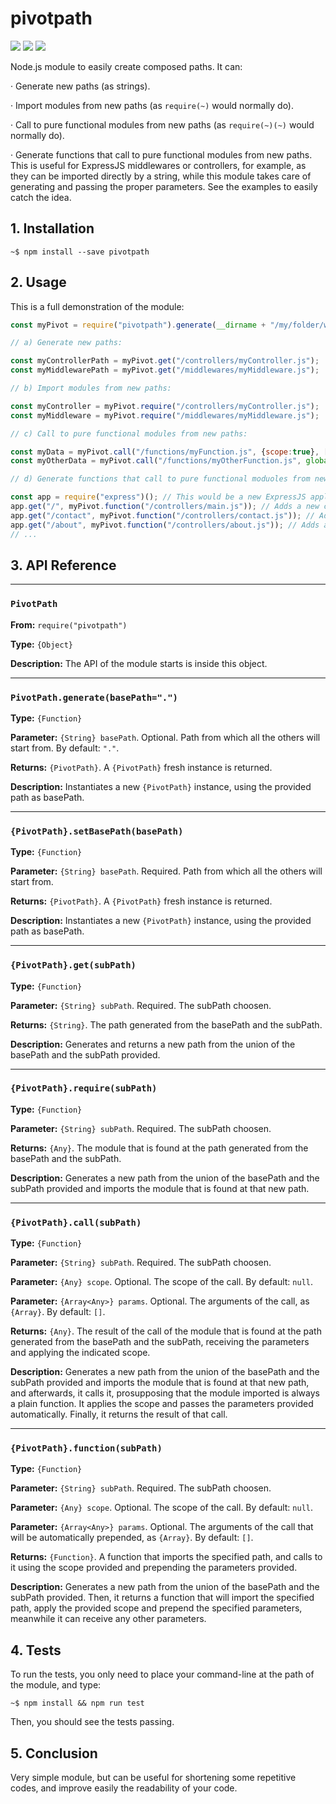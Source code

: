  


# pivotpath

![](https://img.shields.io/badge/pivotpath-v1.0.2-green.svg) ![](https://img.shields.io/badge/tests-passing-green.svg) ![](https://img.shields.io/badge/stable-95%25-green.svg)

Node.js module to easily create composed paths. It can:

 · Generate new paths (as strings).

 · Import modules from new paths (as `require(~)` would normally do).

 · Call to pure functional modules from new paths (as `require(~)(~)` would normally do).

 · Generate functions that call to pure functional modules from new paths. This is useful for 
ExpressJS middlewares or controllers, for example, as they can be imported directly by a string,
while this module takes care of generating and passing the proper parameters. See the examples to
easily catch the idea.

## 1. Installation

`~$ npm install --save pivotpath`




 


## 2. Usage

This is a full demonstration of the module:

```js
const myPivot = require("pivotpath").generate(__dirname + "/my/folder/with/subPaths");

// a) Generate new paths:

const myControllerPath = myPivot.get("/controllers/myController.js");
const myMiddlewarePath = myPivot.get("/middlewares/myMiddleware.js");

// b) Import modules from new paths:

const myController = myPivot.require("/controllers/myController.js");
const myMiddleware = myPivot.require("/middlewares/myMiddleware.js");

// c) Call to pure functional modules from new paths:

const myData = myPivot.call("/functions/myFunction.js", {scope:true}, ["Param-1", "Param-2", "Param-3"]);
const myOtherData = myPivot.call("/functions/myOtherFunction.js", global, [1,2,3]);

// d) Generate functions that call to pure functional moduoles from new paths:

const app = require("express")(); // This would be a new ExpressJS application.
app.get("/", myPivot.function("/controllers/main.js")); // Adds a new controller
app.get("/contact", myPivot.function("/controllers/contact.js")); // Adds a new controller
app.get("/about", myPivot.function("/controllers/about.js")); // Adds a new controller
// ...
```

## 3. API Reference






 


----

### `PivotPath`

**From:** `require("pivotpath")`

**Type:** `{Object}`

**Description:** The API of the module starts is inside this object.



 


----

### `PivotPath.generate(basePath=".")`

**Type:** `{Function}`

**Parameter:** `{String} basePath`. Optional. Path from which all the others will start from. By default: `"."`.

**Returns:** `{PivotPath}`. A `{PivotPath}` fresh instance is returned.

**Description:** Instantiates a new `{PivotPath}` instance, using the provided path as basePath.



 


----

### `{PivotPath}.setBasePath(basePath)`

**Type:** `{Function}`

**Parameter:** `{String} basePath`. Required. Path from which all the others will start from.

**Returns:** `{PivotPath}`. A `{PivotPath}` fresh instance is returned.

**Description:** Instantiates a new `{PivotPath}` instance, using the provided path as basePath.




 


----

### `{PivotPath}.get(subPath)`

**Type:** `{Function}`

**Parameter:** `{String} subPath`. Required. The subPath choosen.

**Returns:** `{String}`. The path generated from the basePath and the subPath.

**Description:** Generates and returns a new path from the union of the basePath and the subPath provided.



 


----

### `{PivotPath}.require(subPath)`

**Type:** `{Function}`

**Parameter:** `{String} subPath`. Required. The subPath choosen.

**Returns:** `{Any}`. The module that is found at the path generated from the basePath and the subPath.

**Description:** Generates a new path from the union of the basePath and the subPath provided and imports the module that is found at that new path.



 


----

### `{PivotPath}.call(subPath)`

**Type:** `{Function}`

**Parameter:** `{String} subPath`. Required. The subPath choosen.

**Parameter:** `{Any} scope`. Optional. The scope of the call. By default: `null`.

**Parameter:** `{Array<Any>} params`. Optional. The arguments of the call, as `{Array}`. By default: `[]`.

**Returns:** `{Any}`. The result of the call of the module that is found at the path generated from the basePath and the subPath, 
receiving the parameters and applying the indicated scope.

**Description:** Generates a new path from the union of the basePath and the subPath provided and imports the module that is found at that new path,
and afterwards, it calls it, prosupposing that the module imported is always a plain function. It applies the scope and passes the parameters 
provided automatically. Finally, it returns the result of that call.



 


----

### `{PivotPath}.function(subPath)`

**Type:** `{Function}`

**Parameter:** `{String} subPath`. Required. The subPath choosen.

**Parameter:** `{Any} scope`. Optional. The scope of the call. By default: `null`.

**Parameter:** `{Array<Any>} params`. Optional. The arguments of the call that will be automatically prepended, as `{Array}`. By default: `[]`.

**Returns:** `{Function}`. A function that imports the specified path, and calls to it using the scope provided and prepending the parameters provided.

**Description:** Generates a new path from the union of the basePath and the subPath provided. Then, it returns a function that will import the specified path,
apply the provided scope and prepend the specified parameters, meanwhile it can receive any other parameters.



 


## 4. Tests

To run the tests, you only need to place your command-line at the path of the module, and type:

`~$ npm install && npm run test`

Then, you should see the tests passing.


## 5. Conclusion

Very simple module, but can be useful for shortening some repetitive codes, and improve easily
the readability of your code.





